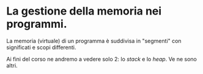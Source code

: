 # La gestione della memoria nei programmi.

La memoria (virtuale) di un programma è suddivisa in "segmenti" con significati e scopi differenti.

Ai fini del corso ne andremo a vedere solo 2: lo _stack_ e lo _heap_. Ve ne sono altri.


